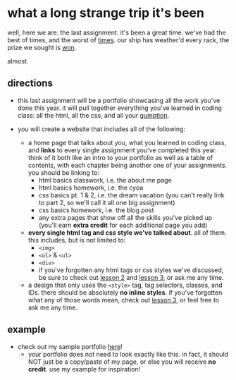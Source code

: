# what a long strange trip it's been

well, here we are. the last assignment. it's been a great time. we've had the best of times, and the worst of [times](https://en.wikiquote.org/wiki/A_Tale_of_Two_Cities). our ship has weather'd every rack, the prize we sought is [won](https://en.wikipedia.org/wiki/O_Captain!_My_Captain!).

almost.

## directions
* this last assignment will be a portfolio showcasing all the work you've done this year. it will pull together everything you've learned in coding class: all the html, all the css, and all your [gumption](http://www.thefreedictionary.com/gumption).

* you will create a website that includes all of the following:
  * a home page that talks about you, what you learned in coding class, and **links** to every single assignment you've completed this year. think of it both like an intro to your portfolio as well as a table of contents, with each chapter being another one of your assignments. you should be linking to:
    * html basics classwork, i.e. the about me page
    * html basics homework, i.e. the cyoa
    * css basics pt. 1 & 2, i.e. the dream vacation (you can't really link to part 2, so we'll call it all one big assignment)
    * css basics homework, i.e. the blog post
    * any extra pages that show off all the skills you've picked up (you'll earn **extra credit** for each additional page you add)
  * **every single html tag and css style we've talked about**. all of them. this includes, but is not limited to:
    * `<img>`
    * `<ol>` & `<ul>`
    * `<div>`
    * if you've forgotten any html tags or css styles we've discussed, be sure to check out [lesson 2](../lessons/02_html_basics.md) and [lesson 3](../lessons/03_css_basics.md), or ask me any time.
  * a design that only uses the `<style>` tag, tag selectors, classes, and IDs. there should be absolutely **no inline styles**. if you've forgotten what any of those words mean, check out [lesson 3](../lessons/03_css_basics.md), or feel free to ask me any time.

## example

* check out my sample portfolio [here](https://preview.c9users.io/akingdebased/mr-g-coding/index.html?_c9_id=livepreview0&_c9_host=https://ide.c9.io)!
  * your portfolio does not need to look exactly like this. in fact, it should NOT just be a copy/paste of my page, or else you will receive **no credit**. use my example for inspiration!

